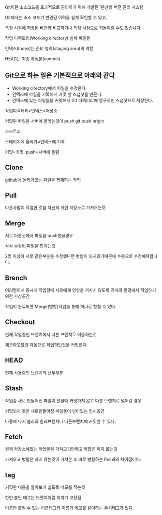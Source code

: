 Git이란 소스코드를 효과적으로 관리하기 위해 개발된 '분산형 버전 관리 시스템'

Git에서는 소스 코드가 변경된 이력을 쉽게 확인할 수 있고, 

특정 시점에 저장된 버전과 비교하거나 특정 시점으로 되돌아갈 수도 있습니다.

작업 디렉토리(Working directory) 실제 파일들

인덱스(Index)는 준비 영역(staging area)의 역할

HEAD는 최종 확정본(commit)

Git으로 하는 일은 기본적으로 아래와 같다
--------------------
- Working directory에서 파일을 수정한다.
- 인덱스에 파일을 기록해서 커밋 할 스냅샷을 만든다.
- 인덱스에 있는 파일들을 커밋해서 Git 디렉터리에 영구적인 스냅샷으로 저장한다.

작업디렉터리>인덱스>저장소

커밋된 파일을 서버에 올리는것이 push
git push origin <master>

소스트리

스테이지에 올리기=인덱스에 기록

커밋=커밋, push=서버에 올림

Clone
------------
github에 올라가있는 파일을 복제하는 작업

Pull
------
다른사람이 작업한 것을 자신의 개인 저장소로 가져오는것

Merge
-------
서로 다른곳에서 파일을 push했을경우

각각 수정된 파일을 합치는것

2명 이상이 서로 같은부분을 수정했다면 병합이 되지않기때문에 수동으로 수정해야합니다.


Brench
--------
여러명이서 동시에 작업할때 서로에게 영향을 끼치지 않도록 각자의 환경에서 작업하기위한 가상공간

작업이 완료되면 Merge(병합)작업을 통해 하나로 합칠 수 있다.

Checkout
--------

현재 작업중인 브렌치에서 다른 브렌치로 이동하는것

체크아웃할땐 자동으로 작업하던것을 커밋한다.

HEAD
--------------
현재 사용중인 브렌치의 선두부분

Stash
-------
작업중 새로 만들어진 파일이 있을때 커밋하지 않고 다른 브렌치로 넘어갈 경우

커밋되지 못한 새로만들어진 파일들이 남아있는 임시공간

나중에 다시 불러와 원래브렌치나 다른브렌치에 커밋할 수 있다.

Fetch
-------
원격 저장소에있는 작업물을 가져오기만하고 병합은 하지 않는것

가져오고 병합은 하지 않는것이 가져온 후 바로 병합하는 Pull과의 차이점이다.

tag
------

커밋한 내용을 알아보기 쉽도록 메모를 적는것

한번 붙인 태그는 브렌치처럼 위치가 고정됨

이름만 붙일 수 있는 이름태그와 이름과 메모를 같이하는 주석태그가 있다.

